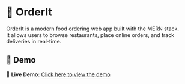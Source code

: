 # 🛒 OrderIt

OrderIt is a modern food ordering web app built with the MERN stack.  
It allows users to browse restaurants, place online orders, and track deliveries in real-time.


## 🚀 Demo

🔗 **Live Demo:** [Click here to view the demo](https://your-demo-link.com)
